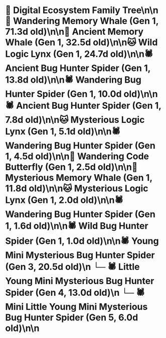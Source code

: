 # 🌳 Digital Ecosystem Family Tree\n\n🐋 Wandering Memory Whale (Gen 1, 71.3d old)\n\n🐋 Ancient Memory Whale (Gen 1, 32.5d old)\n\n🐱 Wild Logic Lynx (Gen 1, 24.7d old)\n\n🕷️ Ancient Bug Hunter Spider (Gen 1, 13.8d old)\n\n🕷️ Wandering Bug Hunter Spider (Gen 1, 10.0d old)\n\n🕷️ Ancient Bug Hunter Spider (Gen 1, 7.8d old)\n\n🐱 Mysterious Logic Lynx (Gen 1, 5.1d old)\n\n🕷️ Wandering Bug Hunter Spider (Gen 1, 4.5d old)\n\n🦋 Wandering Code Butterfly (Gen 1, 2.5d old)\n\n🐋 Mysterious Memory Whale (Gen 1, 11.8d old)\n\n🐱 Mysterious Logic Lynx (Gen 1, 2.0d old)\n\n🕷️ Wandering Bug Hunter Spider (Gen 1, 1.6d old)\n\n🕷️ Wild Bug Hunter Spider (Gen 1, 1.0d old)\n\n🕷️ Young Mini Mysterious Bug Hunter Spider (Gen 3, 20.5d old)\n  └─ 🕷️ Little Young Mini Mysterious Bug Hunter Spider (Gen 4, 13.0d old)\n    └─ 🕷️ Mini Little Young Mini Mysterious Bug Hunter Spider (Gen 5, 6.0d old)\n\n